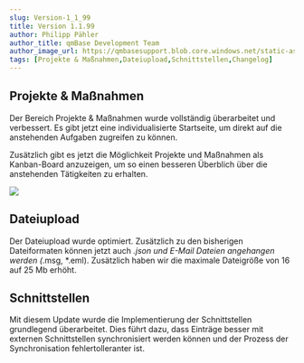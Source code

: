 ```yaml
---
slug: Version-1_1_99
title: Version 1.1.99
author: Philipp Pähler
author_title: qmBase Development Team
author_image_url: https://qmbasesupport.blob.core.windows.net/static-assets/img/persons/paehler_round.png
tags: [Projekte & Maßnahmen,Dateiupload,Schnittstellen,Changelog]
---
```

## Projekte & Maßnahmen

Der Bereich Projekte & Maßnahmen wurde vollständig überarbeitet und verbessert. Es gibt jetzt eine individualisierte Startseite, um direkt auf die anstehenden Aufgaben zugreifen zu können.

Zusätzlich gibt es jetzt die Möglichkeit Projekte und Maßnahmen als Kanban-Board anzuzeigen, um so einen besseren Überblich über die anstehenden Tätigkeiten zu erhalten.

![](https://caqadmin.blob.core.windows.net/releasenotes/84-images/mceclip0.png)

## Dateiupload

Der Dateiupload wurde optimiert. Zusätzlich zu den bisherigen Dateiformaten können jetzt auch *.json und E-Mail Dateien angehangen werden (*.msg, *.eml). Zusätzlich haben wir die maximale Dateigröße von 16 auf 25 Mb erhöht.

## Schnittstellen

Mit diesem Update wurde die Implementierung der Schnittstellen grundlegend überarbeitet. Dies führt dazu, dass Einträge besser mit externen Schnittstellen synchronisiert werden können und der Prozess der Synchronisation fehlertolleranter ist.